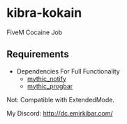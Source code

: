 # kibra-kokain
FiveM Cocaine Job

## Requirements
* Dependencies For Full Functionality
  * [mythic_notify](https://github.com/FlawwsX/mythic_notify)
  * [mythic_progbar](https://github.com/ONyambura/mythic_progbar)
  
  
Not: Compatible with ExtendedMode.

My Discord: http://dc.emirkibar.com/
